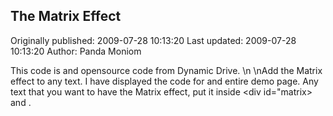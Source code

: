 ## The Matrix Effect 
Originally published: 2009-07-28 10:13:20 
Last updated: 2009-07-28 10:13:20 
Author: Panda Moniom 
 
This code is and opensource code from Dynamic Drive.\n\nAdd the Matrix effect to any text. I have displayed the code for and entire demo page. Any text that you want to have the Matrix effect, put it inside <div id="matrix> and </div>.